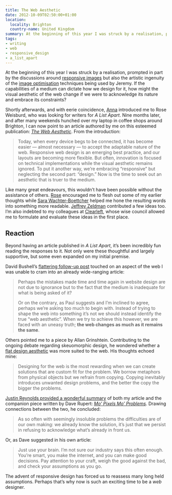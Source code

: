```yaml
---
title: The Web Aesthetic
date: 2012-10-09T02:50:00+01:00
location:
  locality: Brighton
  country-name: United Kingdom
summary: At the beginning of this year I was struck by a realisation, prompted in part by the discussions around responsive images but also the artistic ingenuity of the image optimisation techniques being used by Jeremy. How might the visual aesthetic of the web change if we were to acknowledge its nature and embrace its constraints?
tags:
- writing
- web
- responsive_design
- a_list_apart
---
```

At the beginning of this year I was struck by a realisation, prompted in part by the discussions around [responsive images][1] but also the artistic ingenuity of the [image optimisation][2] techniques being used by Jeremy. If the capabilities of a medium can dictate how we design for it, how might the visual aesthetic of the web change if we were to acknowledge its nature and embrace its constraints?

Shortly afterwards, and with eerie coincidence, [Anna][3] introduced me to Rose Weisburd, who was looking for writers for <cite>A List Apart</cite>. Nine months later, and after many weekends hunched over my laptop in coffee shops around Brighton, I can now point to an article authored by me on this esteemed publication: <cite>[The Web Aesthetic][4]</cite>. From the introduction:

> Today, when every device begs to be connected, it has become easier — almost necessary — to accept the adaptable nature of the web. Responsive web design is an emerging best practice, and our layouts are becoming more flexible. But often, innovation is focused on technical implementations while the visual aesthetic remains ignored. To put it another way, we’re embracing “responsive” but neglecting the second part: “design.” Now is the time to seek out an aesthetic that is truer to the medium.

Like many great endeavours, this wouldn’t have been possible without the assistance of others. [Rose][5] encouraged me to flesh out some of my earlier thoughts while [Sara Wachter-Boettcher][6] helped me hone the resulting words into something more readable. [Jeffrey Zeldman][7] contributed a few ideas too. I’m also indebted to my colleagues at [Clearleft][8], whose wise council allowed me to formulate and evaluate these ideas in the first place.

## Reaction

Beyond having an article published in <cite>A List Apart</cite>, it’s been incredibly fun reading the responses to it. Not only were these thoughtful and largely supportive, but some even expanded on my initial premise.

David Bushell’s [flattering follow-up post][9] touched on an aspect of the web I was unable to cram into an already wide-ranging article:

> Perhaps the mistakes made time and time again in website design are not due to ignorance but to the fact that the medium is inadequate for what is being asked of it?
>
> Or on the contrary, as Paul suggests and I’m inclined to agree, perhaps we’re asking too much to begin with. Instead of trying to shape the web into something it’s not we should instead identify the true “web aesthetic”. When we try to achieve this however, we are faced with an uneasy truth; **the web changes as much as it remains the same**.

Others pointed me to a piece by Allan Grinshtein. Contributing to the ongoing debate regarding skeuomorphic design, he wondered whether a [flat design aesthetic][10] was more suited to the web. His thoughts echoed mine:

> Designing for the web is the most rewarding when we can create solutions that are custom fit for the problem. We borrow metaphors from physical objects but we refrain from copying. Copying inevitably introduces unwanted design problems, and the better the copy the bigger the problems.

[Justin Reynolds provided a wonderful summary][11] of both my article and the companion piece written by Dave Rupert: <cite>[Mo’ Pixels Mo’ Problems][12]</cite>. Drawing connections between the two, he concluded:

> As so often with seemingly insoluble problems the difficulties are of our own making: we already know the solution, it’s just that we persist in refusing to acknowledge what’s already in front us.

Or, as Dave suggested in his own article:

> Just use your brain. I’m not sure our industry says this often enough. You’re smart, you make the internet, and you can make good decisions. Pay attention to your craft, weigh the good against the bad, and check your assumptions as you go.

The advent of responsive design has forced us to reassess many long held assumptions. Perhaps that’s why now is such an exciting time to be a *web* designer.

[1]: http://alistapart.com/articles/responsive-images-how-they-almost-worked-and-what-we-need/
[2]: http://adactio.com/journal/5439/
[3]: http://maban.co.uk/
[4]: http://alistapart.com/articles/the-web-aesthetic/
[5]: https://twitter.com/r_weisburd
[6]: http://sarawb.com/
[7]: http://zeldman.com/
[8]: http://clearleft.com/
[9]: http://dbushell.com/2012/09/25/what-is-the-medium/
[10]: http://layervault.tumblr.com/post/32267022219/flat-interface-design
[11]: http://lucentwebdesign.co.uk/index.php/blog/entry/responsive_images_the_simplest_solutions_are_the_best_solutions
[12]: http://alistapart.com/articles/mo-pixels-mo-problems/
